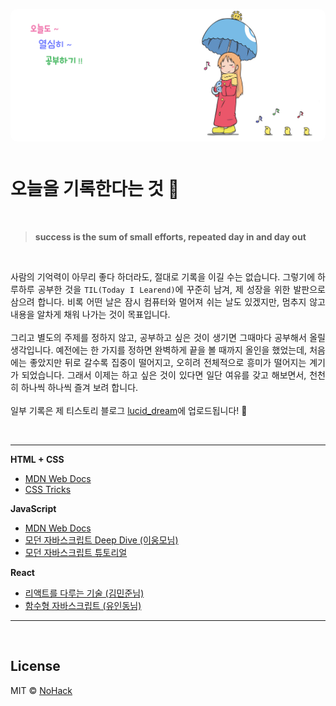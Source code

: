 <p align="center">
  <img src="images/intro.jpg" style="margin-bottom: 12px; border-radius: 10px;">
</p>

# 오늘을 기록한다는 것 📝

<br>

> **success is the sum of small efforts, repeated day in and day out**

<br>

<p align="justify">
사람의 기억력이 아무리 좋다 하더라도, 절대로 기록을 이길 수는 없습니다. 그렇기에 하루하루 공부한 것을 <code>TIL(Today I Learend)</code>에 꾸준히 남겨, 제 성장을 위한 발판으로 삼으려 합니다. 비록 어떤 날은 잠시 컴퓨터와 멀어져 쉬는 날도 있겠지만, 멈추지 않고 내용을 알차게 채워 나가는 것이 목표입니다. 
<br><br>
그리고 별도의 주제를 정하지 않고, 공부하고 싶은 것이 생기면 그때마다 공부해서 올릴 생각입니다. 예전에는 한 가지를 정하면 완벽하게 끝을 볼 때까지 올인을 했었는데, 처음에는 좋았지만 뒤로 갈수록 집중이 떨어지고, 오히려 전체적으로 흥미가 떨어지는 계기가 되었습니다. 그래서 이제는 하고 싶은 것이 있다면 일단 여유를 갖고 해보면서, 천천히 하나씩 하나씩 즐겨 보려 합니다.
<br><br>
일부 기록은 제 티스토리 블로그 <a href="https://nohack.tistory.com">lucid_dream</a>에 업로드됩니다! 🤗
</p>

<br>

---

**HTML + CSS**

- [MDN Web Docs](https://developer.mozilla.org/ko/)
- [CSS Tricks](https://css-tricks.com/)

**JavaScript**

- [MDN Web Docs](https://developer.mozilla.org/ko/)
- [모던 자바스크립트 Deep Dive (이웅모님)](http://www.yes24.com/Product/Goods/92742567?OzSrank=1)
- [모던 자바스크립트 튜토리얼](https://ko.javascript.info/)

**React**

- [리액트를 다루는 기술 (김민준님)](http://www.yes24.com/Product/Goods/78233628?OzSrank=1)
- [함수형 자바스크립트 (유인동님)](http://www.yes24.com/Product/Goods/56885507?OzSrank=1)

---

<br>

## License

MIT &copy; [NoHack](mailto:lbjp114@gmail.com)
